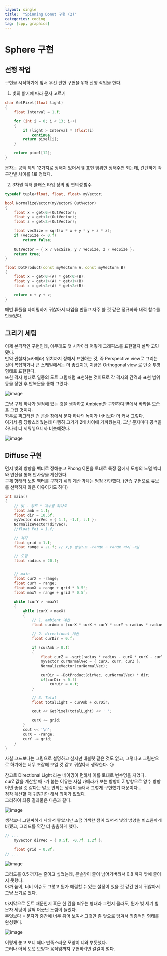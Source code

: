 ```yaml
---
layout: single
title:  "Spinning Donut 구현 (2)"
categories: coding
tag: [cpp, graphics]
---
```


# Sphere 구현

## 선행 작업
구현을 시작하기에 앞서 우선 편한 구현을 위해 선행 작업을 한다.  

1. 빛의 밝기에 따라 문자 고르기  
  
```cpp
char GetPixel(float light)
{
    float Interval = 1.f;

    for (int i = 0; i < 13; i++)
    {
        if (light > Interval * (float)i)
            continue;
        return pixel[i];
    }

    return pixel[12];
}
```
문자는 공백 제외 12가지로 정해져 있어서 빛 표현 범위만 정해주면 되는데, 간단하게 각 구간별 차이를 1로 정했다.  

2. 3차원 벡터 클래스 타입 정의 및 편의성 함수  
  
```cpp
typedef tuple<float, float, float> myVector;

bool NormalizeVector(myVector& OutVector)
{
    float x = get<0>(OutVector);
    float y = get<1>(OutVector);
    float z = get<2>(OutVector);

    float vecSize = sqrt(x * x + y * y + z * z);
    if (vecSize <= 0.f)
        return false;
    
    OutVector = { x / vecSize, y / vecSize, z / vecSize };
    return true;
}

float DotProduct(const myVector& A, const myVector& B)
{
    float x = get<0>(A) * get<0>(B);
    float y = get<1>(A) * get<1>(B);
    float z = get<2>(A) * get<2>(B);

    return x + y + z;
}
```
매번 튜플을 타이핑하기 귀찮아서 타입을 만들고 자주 쓸 것 같은 정규화와 내적 함수를 만들었다.  

## 그리기 세팅

이제 본격적인 구현인데, 아무래도 첫 시작이라 어떻게 그래픽스를 표현할지 살짝 고민됐다.  
만약 관찰자(=카메라) 위치까지 정해서 표현하는 것, 즉 Perspective view로 그리는 것이 복잡하거나 큰 스케일에서는 더 좋겠지만, 지금은 Orthogonal view 로 단순 투영 형태로 표현한다.  
또한 격자 형태로 일종의 도트 그림처럼 표현하는 것이므로 각 격자의 간격과 표현 범위 등을 정한 후 반복문을 통해 그렸다.  

![image](https://jm911.github.io/assets/images/230507/1.png)  

그냥 구체 하나가 원점에 있는 것을 생각하고 Ambient만 구현하여 옆에서 바라본 모습을 그린 것이다.  
좌우로 찌그러진 건 콘솔 창에서 문자 하나의 높이가 너비보다 더 커서 그렇다.  
여기서 좀 당황스러웠는데 다행히 크기가 2배 차이에 가까웠는지, 그냥 문자마다 공백을 하나씩 더 끼워넣으니까 비슷해졌다.

![image](https://jm911.github.io/assets/images/230507/2.png)  


## Diffuse 구현

먼저 빛의 방향을 벡터로 정해놓고 Phong 이론을 토대로 특정 점에서 도형의 노멀 벡터와 연산을 통해 반사량을 계산한다.  
구체 형태라 노멀 벡터를 구하기 쉬워 계산 자체는 엄청 간단했다. (연습 구현으로 큐브를 선택하지 않은 이유이기도 하다)  

```cpp
int main()
{
    // 빛 - 강도 * 계수를 하나로
    float amb = 1.f;
    float dir = 10.5f;
    myVector dirVec = { 1.f, -1.f, 1.f };
    NormalizeVector(dirVec);
    //float Poi = 1.f;

    // 격자
    float grid = 1.f;
    float range = 21.f; // x,y 방향으로 -range ~ range 까지 그림

    // 도형
    float radius = 20.f;


    // main
    float curX = -range;
    float curY = range;
    float maxX = range + grid * 0.5f;
    float maxY = range + grid * 0.5f;

    while (curY > -maxY)
    {
        while (curX < maxX)
        {
            // 1. ambient 계산
            float curAmb = (curX * curX + curY * curY < radius * radius) ? amb : 0.f;

            // 2. directional 계산
            float curDir = 0.f;

            if (curAmb > 0.f)
            {
                float curZ = -sqrt(radius * radius - curX * curX - curY * curY);
                myVector curNormalVec = { curX, curY, curZ };
                NormalizeVector(curNormalVec);

                curDir = -DotProduct(dirVec, curNormalVec) * dir;
                if(curDir < 0.f)
                    curDir = 0.f;
            }

            // 3. Total
            float totalLight = curAmb + curDir;

            cout << GetPixel(totalLight) << ' ';

            curX += grid;
        }
        cout << '\n';
        curX = -range;
        curY -= grid;
    }
}
```
사실 코드보다는 그림으로 설명하고 싶지만 태블릿 같은 것도 없고, 그렇다고 그림판으로 하기에는 너무 조잡해 보일 것 같고 귀찮아서 생략한다. :cry:  
  
참고로 Directional Light 라는 네이밍이 편해서 이를 토대로 변수명을 지었다.  
curZ 값을 계산할 때 -가 붙는 이유는 사실 카메라가 보는 방향이 Z 방향으로 양수 방향이면 좋을 것 같다는 말도 안되는 생각이 들어서 그렇게 구현했기 때문이다...  
정작 계산할 때 귀찮기만 해서 의미가 없었다.  
그리하여 최종 결과물은 다음과 같다.

![image](https://jm911.github.io/assets/images/230507/3.png)  

생각보다 그럴싸하게 나와서 좋았지만 조금 어색한 점이 있어서 빛의 방향을 비스듬하게 바꿨고, 그리드를 약간 더 촘촘하게 했다.  

```cpp
// ...
    myVector dirVec = { 0.5f, -0.7f, 1.2f };

    float grid = 0.8f;
// ...
```

![image](https://jm911.github.io/assets/images/230507/4.png)  

그리드를 0.5 까지는 줄이고 싶었는데, 콘솔창이 줄이 넘어가버려서 0.8 까지 밖에 줄이지 못했다.  
아까 높이, 너비 이슈도 그렇고 뭔가 해결할 수 있는 설정이 있을 것 같긴 한데 귀찮아서 그냥 쓰기로 했다.  
  
마지막으로 폰트 때문인지 혹은 한 칸을 띄우는 형태라 그런지 몰라도, 뭔가 빛 세기 별 문자 세팅이 살짝 어긋난 느낌이 들었다.  
무엇보다 = 문자가 중간에 너무 튀어 보여서 그것만 좀 앞으로 당겨서 최종적인 형태를 완성했다. 

![image](https://jm911.github.io/assets/images/230507/5.png)  

이렇게 놓고 보니 꽤나 만족스러운 모양이 나와 뿌듯했다.  
그러나 아직 도넛 모양과 움직임까지 구현하려면 갈길이 멀다.  



